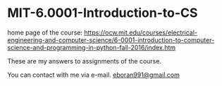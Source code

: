 # MIT-6.0001-Introduction-to-CS
home page of the course: https://ocw.mit.edu/courses/electrical-engineering-and-computer-science/6-0001-introduction-to-computer-science-and-programming-in-python-fall-2016/index.htm

These are my answers to assignments of the course.

You can contact with me via e-mail. eboran991@gmail.com
